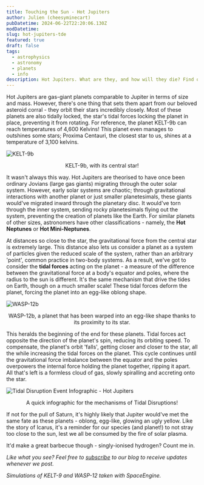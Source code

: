 ```yaml
---
title: Touching the Sun - Hot Jupiters
author: Julien (cheesyminecart)
pubDatetime: 2024-06-22T22:20:06.130Z
modDatetime:
slug: hot-jupiters-tde
featured: true
draft: false
tags:
  - astrophysics
  - astronomy
  - planets
  - info
description: Hot Jupiters. What are they, and how will they die? Find out here in this article!
---
```


Hot Jupiters are gas-giant planets comparable to Jupiter in terms of size and mass. However, there's one thing that sets them apart from our beloved asteroid corral - they orbit their stars incredibly closely. Most of these planets are also tidally locked, the star's tidal forces locking the planet in place, preventing it from rotating. For reference, the planet KELT-9b can reach temperatures of 4,600 Kelvins! This planet even manages to outshines some stars; Proxima Centauri, the closest star to us, shines at a temperature of 3,100 kelvins.

![KELT-9b](/blog-images/KELT-9.webp)

<figcaption style="text-align:center">KELT-9b, with its central star!</figcaption>

It wasn't always this way. Hot Jupiters are theorised to have once been ordinary Jovians (large gas giants) migrating through the outer solar system. However, early solar systems are chaotic; through gravitational interactions with another planet or just smaller planetesimals, these giants would've migrated inward through the planetary disc. It would've torn through the inner system, sending rocky planetesimals flying out the system, preventing the creation of planets like the Earth. For similar planets of other sizes, astronomers have other classifications - namely, the **Hot Neptunes** or **Hot Mini-Neptunes**.

At distances so close to the star, the gravitational force from the central star is extremely large. This distance also lets us consider a planet as a system of particles given the reduced scale of the system, rather than an arbitrary 'point', common practice in two-body systems. As a result, we've got to consider the **tidal forces** acting on the planet - a measure of the difference between the gravitational force at a body's equator and poles, where the radius to the sun is different. It's the same mechanism that drive the tides on Earth, though on a much smaller scale! These tidal forces deform the planet, forcing the planet into an egg-like oblong shape.

![WASP-12b](/blog-images/WASP-12.png)

<figcaption style="text-align:center">WASP-12b, a planet that has been warped into an egg-like shape thanks to its proximity to its star. </figcaption>

This heralds the beginning of the end for these planets. Tidal forces act opposite the direction of the planet's spin, reducing its orbiting speed. To compensate, the planet's orbit 'falls', getting closer and closer to the star, all the while increasing the tidal forces on the planet. This cycle continues until the gravitational force imbalance between the equator and the poles overpowers the internal force holding the planet together, ripping it apart. All that's left is a formless cloud of gas, slowly spiralling and accreting onto the star.

![Tidal Disruption Event Infographic - Hot Jupiters](/blog-images/tidal-disruption-infographic.png)

<figcaption style="text-align:center">A quick infographic for the mechanisms of Tidal Disruptions!</figcaption>

If not for the pull of Saturn, it's highly likely that Jupiter would've met the same fate as these planets - oblong, egg-like, glowing an ugly yellow. Like the story of Icarus, it's a reminder for our species (and planet!) to not stray too close to the sun, lest we all be consumed by the fire of solar plasma.

It'd make a great barbecue though - singly-ionised hydrogen? Count me in.

_Like what you see? Feel free to [subscribe](https://thespacer-blog.com/subscribe/) to our blog to receive updates whenever we post._

_Simulations of KELT-9 and WASP-12 taken with SpaceEngine._
